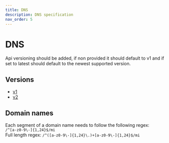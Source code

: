 ```yaml
---
title: DNS
description: DNS specification
nav_order: 5
---
```

# DNS

Api versioning should be added, if non provided it should default to v1 and if set to latest should default to the newest supported version.

## Versions

- [v1](v1.md)
- [v2](v2.md)

## Domain names

Each segment of a domain name needs to follow the following regex:\
`/^[a-z0-9\-]{1,24}$/mi`\
Full length regex:
`/^([a-z0-9\-]{1,24}\.)+[a-z0-9\-]{1,24}$/mi`
